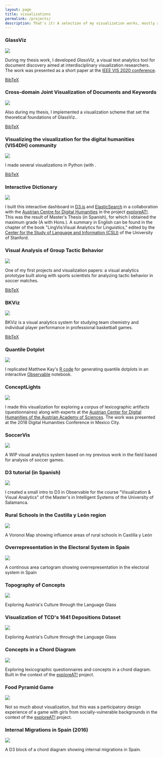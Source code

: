 ```yaml
---
layout: page
title: visualizations
permalink: /projects/
description: That's it! A selection of my visualization works, mostly about digital humanites, text-mining, and sports science.
---
```

<div class="project">
    <h3>GlassViz</h3>
    <div class="thumbnail">
        <img class="thumbnail" src="../assets/gif/glassviz.gif">
    </div>
    <div>
        <p>During my thesis work, I developed <i>GlassViz</i>, a visual text analytics tool for document discovery aimed at interdisciplinary visualization researchers. The work was presented as a short paper at the <a href="http://ieeevis.org/year/2020/">IEEE VIS 2020 conference</a>.</p>
    </div>
    <div>
        <a href="https://arxiv.org/abs/2009.02094" target="_blank"><i class="fas fa-book" aria-hidden="true"></i></a>
        <a href="https://www.youtube.com/watch?v=v7WP4FjpCZ4" target="_blank"><i class="fab fa-youtube" aria-hidden="true"></i></a>
        <a href="../assets/bibtex/glassviz.bib" target="_blank">BibTeX</a>
    </div>
</div>

<div class="project">
    <h3>Cross-domain Joint Visualization of Documents and Keywords</h3>
    <div class="thumbnail">
        <img class="thumbnail" src="../assets/img/cross_domain.png">
    </div>
    <div>
        <p>Also during my thesis, I implemented a visualization scheme that set the theoretical foundations of GlassViz.</a>.</p>
    </div>
    <div>
        <a href="https://github.com/ale0xb/keywords-vis/" target="_blank"><i class="fab fa-github" aria-hidden="true"></i></a>
        <a href="https://ieeexplore.ieee.org/document/8766090" target="_blank"><i class="fas fa-book" aria-hidden="true"></i></a>
        <a href="../assets/bibtex/cross_domain.bib" target="_blank">BibTeX</a>
    </div>
</div>

<div class="project">
    <h3>Visualizing the visualization for the digital humanities (VIS4DH) community</h3>
    <div class="thumbnail">
        <img class="thumbnail" src="../assets/img/cross_domain.png">
    </div>
    <div>
        <p>I made several visualizations in Python (with <a.Bokeh and Altair) for two of my papers: "A Data-Driven Introduction to Readings, Authors, and Techniques in Visualization for the Digital Humanities" and "Pilaster: A Collection of Citation Metadata Extracted From Publications on Visualization for the Digital Humanities."  </a>.</p>
    </div>
    <div>
        <a href="https://github.com/ale0xb/keywords-vis/" target="_blank"><i class="fab fa-github" aria-hidden="true"></i></a>
        <a href="https://ieeexplore.ieee.org/document/8766090" target="_blank"><i class="fas fa-book" aria-hidden="true"></i></a>
        <a href="../assets/bibtex/cross_domain.bib" target="_blank">BibTeX</a>
    </div>
</div>
    
<div class="project">
    <h3>Interactive Dictionary</h3>
    <div class="thumbnail">
        <img class="thumbnail" src="../assets/gif/collectionexplorer.gif">
    </div>
    <div>
        <p>I built this interactive dashboard in <a href="https://d3js.org/">D3.js</a> and <a href="https://elastic.co/">ElasticSearch</a> in a collaboration with the <a href="https://www.oeaw.ac.at/acdh/">Austrian Centre for Digital Humanities</a> in the project <a href="https://www.oeaw.ac.at/acdh/projects/exploreat/">exploreAT!</a>. This was the result of Master's Thesis (in Spanish), for which I obtained the maximum grade (A with Hons.). A summary in English can be found in the chapter of the book "LingVis:Visual Analytics for Linguistics," edited by the <a href="https://www-csli.stanford.edu/">Center for the Study of Language and Information (CSLI)</a> of the University of Stanford.</p>
    </div>
    <div>
        <a href="https://exploreat.acdh-dev.oeaw.ac.at/exploreAT-collectionexplorer" target="_blank"><i class="fas fa-link" aria-hidden="true"></i></a>
        <a href="https://github.com/acdh-oeaw/exploreAT-collectionexplorer" target="_blank"><i class="fab fa-github" aria-hidden="true"></i></a>
        <a href="https://press.uchicago.edu/ucp/books/book/distributed/L/bo28217610.html" target="_blank"><i class="fas fa-book" aria-hidden="true"></i></a>
        <a href="https://zenodo.org/record/2616022#.XJ4Qk-v0nOQ" target="_blank"><i class="fas fa-book" aria-hidden="true"></i></a>
    </div>
</div>

<div class="project">
    <h3>Visual Analysis of Group Tactic Behavior</h3>
    <div class="thumbnail">
        <img class="thumbnail" src="../assets/gif/soccer-analysis.gif">
    </div>
    <div>
        <p>One of my first projects and visualization papers: a visual analytics prototype built along with sports scientists for analyzing tactic behavior in soccer matches.</p>
    </div>
    <div>
        <a href="https://www.frontiersin.org/articles/10.3389/fpsyg.2018.02416/full" target="_blank"><i class="fas fa-book" aria-hidden="true"></i></a>
        <a href="https://www.youtube.com/watch?v=ilfmYOo4Ouw" target="_blank"><i class="fab fa-youtube" aria-hidden="true"></i></a>
        <a href="../assets/bibtex/soccer-analysis.bib" target="_blank">BibTeX</a>
    </div>
</div>

<div class="project">
    <h3>BKViz</h3>
    <div class="thumbnail">
        <img class="thumbnail" src="../assets/gif/bkviz.gif">
    </div>
    <div>
        <p>BKViz is a visual analytics system for studying team chemistry and individual player performance in professional basketball games.</p>
    </div>
    <div>
        <a href="http://vis.usal.es/bkviz/" target="_blank"><i class="fas fa-link" aria-hidden="true"></i></a>
        <a href="https://ieeexplore.ieee.org/abstract/document/7750529/" target="_blank"><i class="fas fa-book" aria-hidden="true"></i></a>
        <a href="https://www.youtube.com/watch?v=Q6QGP6TaIQM" target="_blank"><i class="fab fa-youtube" aria-hidden="true"></i></a>
        <a href="../assets/bibtex/bkviz.bib" target="_blank">BibTeX</a>
    </div>
</div>

<div class="project">
    <h3>Quantile Dotplot</h3>
    <div class="thumbnail">
        <img class="thumbnail" src="../assets/gif/quantile.gif">
    </div>
    <div>
        <p> I replicated Matthew Kay's  <a href="https://github.com/mjskay/when-ish-is-my-bus/blob/master/quantile-dotplots.md">R code</a> for generating quantile dotplots in an interactive <a href="https://observablehq.com/">Observable</a> notebook.</p>
    </div>
    <div>
        <a href="https://observablehq.com/@ale0xb/quantile-dotplots" target="_blank"><i class="fas fa-link" aria-hidden="true"></i></a>
        <a href="https://twitter.com/alexbensan/status/1257971895690985472" target="_blank"><i class="fab fa-twitter" aria-hidden="true"></i></a>
    </div>
</div>


<div class="project">
    <h3>ConceptLights</h3>
    <div class="thumbnail">
        <img class="thumbnail" src="../assets/gif/conceptlights.gif">
    </div>
    <div>
        <p>I made this visualization for exploring a corpus of lexicographic artifacts (questionnaires) along with experts at the <a href="https://www.oeaw.ac.at/acdh/">Austrian Center for Digital Humanities of the Austrian Academy of Sciences</a>. The work was presented at the 2018 Digital Humanities Conference in Mexico City.</p>
    </div>
    <div>
        <a href="https://exploreat.acdh-dev.oeaw.ac.at/exploreAT-conceptlights/" target="_blank"><i class="fas fa-link" aria-hidden="true"></i></a>
        <a href="https://dh2018.adho.org/shedding-light-on-indigenous-knowledge-concepts-and-world-perception-through-visual-analysis/" target="_blank"><i class="fas fa-book" aria-hidden="true"></i></a>
    </div>
</div>

<div class="project">
    <h3>SoccerVis</h3>
    <div class="thumbnail">
        <img class="thumbnail" src="../assets/gif/soccervis.gif">
    </div>
    <div>
        <p>A WIP visual analytics system based on my previous work in the field based for analysis of soccer games.</p>
    </div>
</div>

<div class="project">
    <h3>D3 tutorial (in Spanish)</h3>
    <div class="thumbnail">
        <img class="thumbnail" src="../assets/gif/tutoriald3.gif">
    </div>
    <div>
        <p>I created a small intro to D3 in Observable for the course "Visualization & Visual Analytics" of the Master's in Intelligent Systems of the University of Salamanca.</p>
    </div>
    <div>
        <a href="https://observablehq.com/@ale0xb/d3-tutorial" target="_blank"><i class="fas fa-link" aria-hidden="true"></i></a>
        <a href="https://twitter.com/alexbensan/status/1201833512413863936" target="_blank"><i class="fab fa-twitter" aria-hidden="true"></i></a>
    </div>
</div>


<div class="project">
    <h3>Rural Schools in the Castilla y León region</h3>
    <div class="thumbnail">    
        <img class="thumbnail" src="../assets/gif/cras.gif">
    </div>
    <div>
        <p>A Voronoi Map showing influence areas of rural schools in Castilla y León</p>
    </div>
    <div>
        <a href="https://bl.ocks.org/ale0xb/dac7e1086663f23a471864b21fbea5b9" target="_blank"><i class="fas fa-link" aria-hidden="true"></i></a>
    </div>
</div>

<div class="project">
    <h3>Overrepresentation in the Electoral System in Spain</h3>
    <div class="thumbnail">
        <img class="thumbnail" src="../assets/gif/electomap.gif">
    </div>
    <div>
        <p>A continous area cartogram showing overrepresentation in the electoral system in Spain</p>
    </div>
    <div>
        <a href="https://bl.ocks.org/ale0xb/2b8eb65eb5e3b6420ca1e67aec93ddef" target="_blank"><i class="fas fa-link" aria-hidden="true"></i></a>
    </div>
</div>

<div class="project">
    <h3>Topography of Concepts</h3>
    <div class="thumbnail">
        <img class="thumbnail" src="../assets/gif/concepttopography.gif">
    </div>
    <div>
        <p>Exploring Austria's Culture through the Language Glass</p>
    </div>
</div>

<div class="project">
    <h3>Visualization of TCD's 1641 Depositions Dataset</h3>
    <div class="thumbnail">
        <img class="thumbnail" src="../assets/gif/depositions.gif">
    </div>
    <div>
        <p>Exploring Austria's Culture through the Language Glass</p>
    </div>
</div>

<div class="project">
    <h3>Concepts in a Chord Diagram</h3>
    <div class="thumbnail">
        <img class="thumbnail" src="../assets/gif/questionnaireexplorer.gif">
    </div>
    <div>
        <p>Exploring lexicographic questionnaires and concepts in a chord diagram. Built in the context of the <a href="https://www.oeaw.ac.at/acdh/projects/exploreat/">exploreAT!</a> project.</p>
    </div>
</div>

<div class="project">
    <h3>Food Pyramid Game</h3>
    <div class="thumbnail">
        <img class="thumbnail" src="../assets/gif/foodpyramid.gif">
    </div>
    <div>
        <p>Not so much about visualization, but this was a participatory design experience of a game with girls from socially-vulnerable backgrounds in the context of the <a href="https://www.oeaw.ac.at/acdh/projects/exploreat/">exploreAT!</a> project.</p>
    </div>
</div>


<div class="project">
    <h3>Internal Migrations in Spain (2016)</h3>
    <div class="thumbnail">
        <img class="thumbnail" src="../assets/gif/migrations.gif">
    </div>
    <div>
        <p>A D3 block of a chord diagram showing internal migrations in Spain.</p>
    </div>
    <div>
        <a href="http://bl.ocks.org/ale0xb/ef5837f83edf937ece94a2665d60e5a3" target="_blank"><i class="fas fa-link" aria-hidden="true"></i></a>
    </div>
</div>